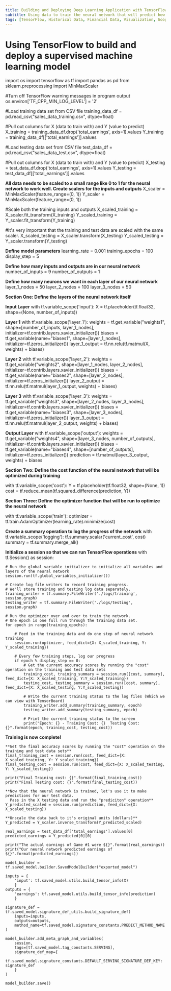 ```yaml
---
title: Building and Deploying Deep Learning Application with TensorFlow
subtitle: Using data to train the neural network that will predict how much revenue we can expect in future based on historical data. 
tags: [TensorFlow, Historical Data, Financial Data, Vizualization, Google CLoud Deployment]
---
```


# Using TensorFlow to build and deploy a supervised machine learning model

import os
import tensorflow as tf
import pandas as pd
from sklearn.preprocessing import MinMaxScaler

#Turn off TensorFlow warning messages in program output
os.environ['TF_CPP_MIN_LOG_LEVEL'] = '2'

#Load training data set from CSV file
training_data_df = pd.read_csv("sales_data_training.csv", dtype=float)

#Pull out columns for X (data to train with) and Y (value to predict)
X_training = training_data_df.drop('total_earnings', axis=1).values
Y_training = training_data_df[['total_earnings']].values

#Load testing data set from CSV file
test_data_df = pd.read_csv("sales_data_test.csv", dtype=float)

#Pull out columns for X (data to train with) and Y (value to predict)
X_testing = test_data_df.drop('total_earnings', axis=1).values
Y_testing = test_data_df[['total_earnings']].values

**All data needs to be scaled to a small range like 0 to 1 for the neural network to work well. Create scalers for the inputs and outputs**
X_scaler = MinMaxScaler(feature_range=(0, 1))
Y_scaler = MinMaxScaler(feature_range=(0, 1))

#Scale both the training inputs and outputs
X_scaled_training = X_scaler.fit_transform(X_training)
Y_scaled_training = Y_scaler.fit_transform(Y_training)

#It's very important that the training and test data are scaled with the same scaler.
X_scaled_testing = X_scaler.transform(X_testing)
Y_scaled_testing = Y_scaler.transform(Y_testing)

**Define model parameters**
learning_rate = 0.001
training_epochs = 100
display_step = 5

**Define how many inputs and outputs are in our neural network**
number_of_inputs = 9
number_of_outputs = 1

**Define how many neurons we want in each layer of our neural network**
layer_1_nodes = 50
layer_2_nodes = 100
layer_3_nodes = 50

**Section One: Define the layers of the neural network itself**

**Input Layer**
with tf.variable_scope('input'):
    X = tf.placeholder(tf.float32, shape=(None, number_of_inputs))

**Layer 1**
with tf.variable_scope('layer_1'):
    weights = tf.get_variable("weights1", shape=[number_of_inputs, layer_1_nodes], initializer=tf.contrib.layers.xavier_initializer())
    biases = tf.get_variable(name="biases1", shape=[layer_1_nodes], initializer=tf.zeros_initializer())
    layer_1_output = tf.nn.relu(tf.matmul(X, weights) + biases)

**Layer 2**
with tf.variable_scope('layer_2'):
    weights = tf.get_variable("weights2", shape=[layer_1_nodes, layer_2_nodes], initializer=tf.contrib.layers.xavier_initializer())
    biases = tf.get_variable(name="biases2", shape=[layer_2_nodes], initializer=tf.zeros_initializer())
    layer_2_output = tf.nn.relu(tf.matmul(layer_1_output, weights) + biases)

**Layer 3**
with tf.variable_scope('layer_3'):
    weights = tf.get_variable("weights3", shape=[layer_2_nodes, layer_3_nodes], initializer=tf.contrib.layers.xavier_initializer())
    biases = tf.get_variable(name="biases3", shape=[layer_3_nodes], initializer=tf.zeros_initializer())
    layer_3_output = tf.nn.relu(tf.matmul(layer_2_output, weights) + biases)

**Output Layer**
with tf.variable_scope('output'):
    weights = tf.get_variable("weights4", shape=[layer_3_nodes, number_of_outputs], initializer=tf.contrib.layers.xavier_initializer())
    biases = tf.get_variable(name="biases4", shape=[number_of_outputs], initializer=tf.zeros_initializer())
    prediction = tf.matmul(layer_3_output, weights) + biases

**Section Two: Define the cost function of the neural network that will be optimized during training**

with tf.variable_scope('cost'):
    Y = tf.placeholder(tf.float32, shape=(None, 1))
    cost = tf.reduce_mean(tf.squared_difference(prediction, Y))

**Section Three: Define the optimizer function that will be run to optimize the neural network**

with tf.variable_scope('train'):
    optimizer = tf.train.AdamOptimizer(learning_rate).minimize(cost)

**Create a summary operation to log the progress of the network**
with tf.variable_scope('logging'):
    tf.summary.scalar('current_cost', cost)
    summary = tf.summary.merge_all()

**Initialize a session so that we can run TensorFlow operations**
with tf.Session() as session:

    # Run the global variable initializer to initialize all variables and layers of the neural network
    session.run(tf.global_variables_initializer())

    # Create log file writers to record training progress.
    # We'll store training and testing log data separately.
    training_writer = tf.summary.FileWriter('./logs/training', session.graph)
    testing_writer = tf.summary.FileWriter('./logs/testing', session.graph)

    # Run the optimizer over and over to train the network.
    # One epoch is one full run through the training data set.
    for epoch in range(training_epochs):

        # Feed in the training data and do one step of neural network training
        session.run(optimizer, feed_dict={X: X_scaled_training, Y: Y_scaled_training})

        # Every few training steps, log our progress
        if epoch % display_step == 0:
            # Get the current accuracy scores by running the "cost" operation on the training and test data sets
            training_cost, training_summary = session.run([cost, summary], feed_dict={X: X_scaled_training, Y:Y_scaled_training})
            testing_cost, testing_summary = session.run([cost, summary], feed_dict={X: X_scaled_testing, Y:Y_scaled_testing})

            # Write the current training status to the log files (Which we can view with TensorBoard)
            training_writer.add_summary(training_summary, epoch)
            testing_writer.add_summary(testing_summary, epoch)

            # Print the current training status to the screen
            print("Epoch: {} - Training Cost: {}  Testing Cost: {}".format(epoch, training_cost, testing_cost))

   **Training is now complete!**

    **Get the final accuracy scores by running the "cost" operation on the training and test data sets**
    final_training_cost = session.run(cost, feed_dict={X: X_scaled_training, Y: Y_scaled_training})
    final_testing_cost = session.run(cost, feed_dict={X: X_scaled_testing, Y: Y_scaled_testing})

    print("Final Training cost: {}".format(final_training_cost))
    print("Final Testing cost: {}".format(final_testing_cost))

    **Now that the neural network is trained, let's use it to make predictions for our test data.
      Pass in the X testing data and run the "prediciton" operation**
    Y_predicted_scaled = session.run(prediction, feed_dict={X: X_scaled_testing})

    **Unscale the data back to it's original units (dollars)**
    Y_predicted = Y_scaler.inverse_transform(Y_predicted_scaled)

    real_earnings = test_data_df['total_earnings'].values[0]
    predicted_earnings = Y_predicted[0][0]

    print("The actual earnings of Game #1 were ${}".format(real_earnings))
    print("Our neural network predicted earnings of ${}".format(predicted_earnings))

    model_builder = tf.saved_model.builder.SavedModelBuilder("exported_model")

    inputs = {
        'input': tf.saved_model.utils.build_tensor_info(X)
        }
    outputs = {
        'earnings': tf.saved_model.utils.build_tensor_info(prediction)
        }

    signature_def = tf.saved_model.signature_def_utils.build_signature_def(
        inputs=inputs,
        outputs=outputs,
        method_name=tf.saved_model.signature_constants.PREDICT_METHOD_NAME
    )

    model_builder.add_meta_graph_and_variables(
        session,
        tags=[tf.saved_model.tag_constants.SERVING],
        signature_def_map={
            tf.saved_model.signature_constants.DEFAULT_SERVING_SIGNATURE_DEF_KEY: signature_def
        }
    )

    model_builder.save()
